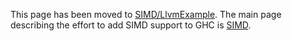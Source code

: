 
This page has been moved to [SIMD/LlvmExample](simd/llvm-example). The main page describing the effort to add SIMD support to GHC is [SIMD](simd).


